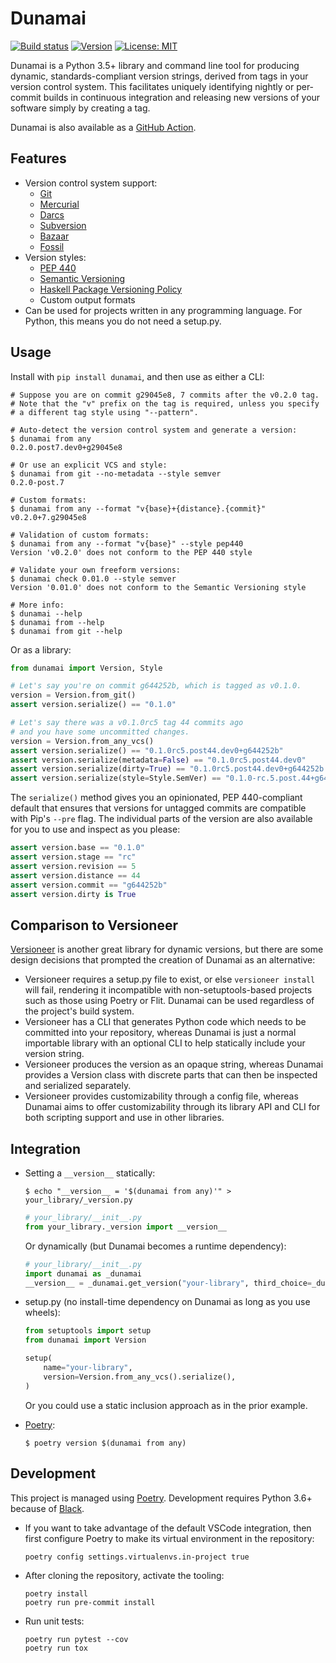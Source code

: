 
# Dunamai
[![Build status](https://travis-ci.org/mtkennerly/dunamai.svg?branch=master)](https://travis-ci.org/mtkennerly/dunamai)
[![Version](https://img.shields.io/pypi/v/dunamai)](https://pypi.org/project/dunamai)
[![License: MIT](https://img.shields.io/badge/license-MIT-yellow.svg)](https://opensource.org/licenses/MIT)

Dunamai is a Python 3.5+ library and command line tool for producing dynamic,
standards-compliant version strings, derived from tags in your version
control system. This facilitates uniquely identifying nightly or per-commit
builds in continuous integration and releasing new versions of your software
simply by creating a tag.

Dunamai is also available as a [GitHub Action](https://github.com/marketplace/actions/run-dunamai).

## Features
* Version control system support:
  * [Git](https://git-scm.com)
  * [Mercurial](https://www.mercurial-scm.org)
  * [Darcs](http://darcs.net)
  * [Subversion](https://subversion.apache.org)
  * [Bazaar](https://bazaar.canonical.com/en)
  * [Fossil](https://www.fossil-scm.org/home/doc/trunk/www/index.wiki)
* Version styles:
  * [PEP 440](https://www.python.org/dev/peps/pep-0440)
  * [Semantic Versioning](https://semver.org)
  * [Haskell Package Versioning Policy](https://pvp.haskell.org)
  * Custom output formats
* Can be used for projects written in any programming language.
  For Python, this means you do not need a setup.py.

## Usage
Install with `pip install dunamai`, and then use as either a CLI:

```console
# Suppose you are on commit g29045e8, 7 commits after the v0.2.0 tag.
# Note that the "v" prefix on the tag is required, unless you specify
# a different tag style using "--pattern".

# Auto-detect the version control system and generate a version:
$ dunamai from any
0.2.0.post7.dev0+g29045e8

# Or use an explicit VCS and style:
$ dunamai from git --no-metadata --style semver
0.2.0-post.7

# Custom formats:
$ dunamai from any --format "v{base}+{distance}.{commit}"
v0.2.0+7.g29045e8

# Validation of custom formats:
$ dunamai from any --format "v{base}" --style pep440
Version 'v0.2.0' does not conform to the PEP 440 style

# Validate your own freeform versions:
$ dunamai check 0.01.0 --style semver
Version '0.01.0' does not conform to the Semantic Versioning style

# More info:
$ dunamai --help
$ dunamai from --help
$ dunamai from git --help
```

Or as a library:

```python
from dunamai import Version, Style

# Let's say you're on commit g644252b, which is tagged as v0.1.0.
version = Version.from_git()
assert version.serialize() == "0.1.0"

# Let's say there was a v0.1.0rc5 tag 44 commits ago
# and you have some uncommitted changes.
version = Version.from_any_vcs()
assert version.serialize() == "0.1.0rc5.post44.dev0+g644252b"
assert version.serialize(metadata=False) == "0.1.0rc5.post44.dev0"
assert version.serialize(dirty=True) == "0.1.0rc5.post44.dev0+g644252b.dirty"
assert version.serialize(style=Style.SemVer) == "0.1.0-rc.5.post.44+g644252b"
```

The `serialize()` method gives you an opinionated, PEP 440-compliant default
that ensures that versions for untagged commits are compatible with Pip's
`--pre` flag. The individual parts of the version are also available for you
to use and inspect as you please:

```python
assert version.base == "0.1.0"
assert version.stage == "rc"
assert version.revision == 5
assert version.distance == 44
assert version.commit == "g644252b"
assert version.dirty is True
```

## Comparison to Versioneer
[Versioneer](https://github.com/warner/python-versioneer) is another great
library for dynamic versions, but there are some design decisions that
prompted the creation of Dunamai as an alternative:

* Versioneer requires a setup.py file to exist, or else `versioneer install`
  will fail, rendering it incompatible with non-setuptools-based projects
  such as those using Poetry or Flit. Dunamai can be used regardless of the
  project's build system.
* Versioneer has a CLI that generates Python code which needs to be committed
  into your repository, whereas Dunamai is just a normal importable library
  with an optional CLI to help statically include your version string.
* Versioneer produces the version as an opaque string, whereas Dunamai provides
  a Version class with discrete parts that can then be inspected and serialized
  separately.
* Versioneer provides customizability through a config file, whereas Dunamai
  aims to offer customizability through its library API and CLI for both
  scripting support and use in other libraries.

## Integration
* Setting a `__version__` statically:

  ```console
  $ echo "__version__ = '$(dunamai from any)'" > your_library/_version.py
  ```
  ```python
  # your_library/__init__.py
  from your_library._version import __version__
  ```

  Or dynamically (but Dunamai becomes a runtime dependency):

  ```python
  # your_library/__init__.py
  import dunamai as _dunamai
  __version__ = _dunamai.get_version("your-library", third_choice=_dunamai.Version.from_any_vcs).serialize()
  ```

* setup.py (no install-time dependency on Dunamai as long as you use wheels):

  ```python
  from setuptools import setup
  from dunamai import Version

  setup(
      name="your-library",
      version=Version.from_any_vcs().serialize(),
  )
  ```

  Or you could use a static inclusion approach as in the prior example.

* [Poetry](https://poetry.eustace.io):

  ```console
  $ poetry version $(dunamai from any)
  ```

## Development
This project is managed using [Poetry](https://poetry.eustace.io).
Development requires Python 3.6+ because of [Black](https://github.com/ambv/black).

* If you want to take advantage of the default VSCode integration, then first
  configure Poetry to make its virtual environment in the repository:
  ```
  poetry config settings.virtualenvs.in-project true
  ```
* After cloning the repository, activate the tooling:
  ```
  poetry install
  poetry run pre-commit install
  ```
* Run unit tests:
  ```
  poetry run pytest --cov
  poetry run tox
  ```

